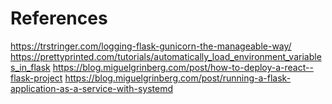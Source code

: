 # References

https://trstringer.com/logging-flask-gunicorn-the-manageable-way/
https://prettyprinted.com/tutorials/automatically_load_environment_variables_in_flask
https://blog.miguelgrinberg.com/post/how-to-deploy-a-react--flask-project
https://blog.miguelgrinberg.com/post/running-a-flask-application-as-a-service-with-systemd
